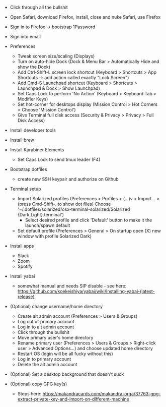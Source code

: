 + Click through all the bullshit
+ Open Safari, download Firefox, install, close and nuke Safari, use Firefox
+ Sign in to Firefox -> bootstrap 1Password
+ Sign into email

+ Preferences
  + Tweak screen size/scaling (Displays)
  + Turn on auto-hide Dock (Dock & Menu Bar > Automatically Hide and show the Dock)
  + Add Ctrl-Shift-L screen lock shortcut (Keyboard > Shortcuts > App Shortcuts -> add action called exactly "Lock Screen")
  + Add Cmd-S Launchpad shortcut (Keyboard > Shortcuts > Launchpad & Dock > Show Launchpad)
  + Set Caps Lock to perform 'No Action' (Keyboard > Keyboard Tab > Modifier Keys)
  + Set hot-corner for desktops display (Mission Control > Hot Corners > Choose 'Mission Control')
  + Give Terminal full disk access (Security & Privacy > Privacy > Full Disk Access)
  
+ Install developer tools
+ Install brew
+ Install Karabiner Elements
  + Set Caps Lock to send tmux leader (F4)

+ Bootstrap dotfiles
  + create new SSH keypair and authorize on Github

+ Terminal setup
  + Import Solarized profiles (Preferences > Profiles > (...)v > Import... > (press Cmd-Shift-. to show dot files) Choose '~/.dotfiles/solarized/osx-terminal-solarized/Solarized {Dark,Light}.terminal')
    + Select desired profile and click 'Default' button to make it the launch/spawn default
  + Set default profile (Preferences > General > On startup open (X) new window with profile Solarized Dark)

+ Install apps
  + Slack
  + Zoom
  + Spotify

+ Install yabai
  + somewhat manual and needs SIP disable - see here: https://github.com/koekeishiya/yabai/wiki/Installing-yabai-(latest-release)

+ (Optional) change username/home directory
  + Create alt admin account (Preferences > Users & Groups)
  + Log out of primary account
  + Log in to alt admin account
  + Click through the bullshit
  + Move primary user's home directory
  + Rename primary user (Preferences > Users & Groups > Right-click user > Advanced Options...) and choose updated home directory
  + Restart OS (login will be all fucky without this)
  + Log in to primary account
  + Delete the alt admin account

+ (Optional) Set a desktop background that doesn't suck

+ (Optional) copy GPG key(s)
  + Steps here: https://makandracards.com/makandra-orga/37763-gpg-extract-private-key-and-import-on-different-machine
